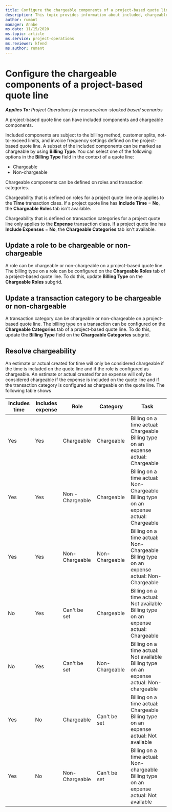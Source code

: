 ```yaml
---
title: Configure the chargeable components of a project-based quote line
description: This topic provides information about included, chargeable, and non-chargeable components on project-based quote lines.
author: rumant
manager: Annbe
ms.date: 11/15/2020
ms.topic: article
ms.service: project-operations
ms.reviewer: kfend 
ms.author: rumant
---
```


# Configure the chargeable components of a project-based quote line

_**Applies To:** Project Operations for resource/non-stocked based scenarios_

A project-based quote line can have included components and chargeable components.

Included components are subject to the billing method, customer splits, not-to-exceed limits, and invoice frequency settings defined on the project-based quote line.
A subset of the included components can be marked as chargeable by using **Billing Type**. You can select one of the following options in the **Billing Type** field in the context of a quote line:

   - Chargeable
   - Non-chargeable

Chargeable components can be defined on roles and transaction categories.

Chargeability that is defined on roles for a project quote line only applies to the **Time** transaction class. If a project quote line has **Include Time** = **No**, the **Chargeable Roles** tab isn't available.

Chargeability that is defined on transaction categories for a project quote line only applies to the **Expense** transaction class. If a project quote line has **Include Expenses** = **No**, the **Chargeable Categories** tab isn't available.

## Update a role to be chargeable or non-chargeable
A role can be chargeable or non-chargeable on a project-based quote line. The billing type on a role can be configured on the **Chargeable Roles** tab of a project-based quote line. To do this, update **Billing Type** on the **Chargeable Roles** subgrid. 

## Update a transaction category to be chargeable or non-chargeable
A transaction category can be chargeable or non-chargeable on a project-based quote line. The billing type on a transaction can be configured on the **Chargeable Categories** tab of a project-based quote line. To do this, update the **Billing Type** field on the **Chargeable Categories** subgrid. 

## Resolve chargeability

An estimate or actual created for time will only be considered chargeable if the time is included on the quote line and if the role is configured as chargeable.
An estimate or actual created for an expense will only be considered chargeable if the expense is included on the quote line and if the transaction category is configured as chargeable on the quote line. The following table shows 

| Includes time | Includes expense | Role | Category | Task |
| --- | --- | --- | --- | --- |
| Yes | Yes | Chargeable | Chargeable | Billing on a time actual: Chargeable </br>Billing type on an expense actual: Chargeable |
| Yes | Yes | Non - Chargeable | Chargeable | Billing on a time actual: Non-Chargeable </br>Billing type on an expense actual: Chargeable |
| Yes | Yes | Non-Chargeable | Non-Chargeable | Billing on a time actual: Non-Chargeable </br>Billing type on an expense actual: Non-Chargeable |
| No | Yes | Can't be set | Chargeable | Billing on a time actual: Not available </br>Billing type on an expense actual: Chargeable |
| No | Yes | Can't be set | Non-Chargeable | Billing on a time actual: Not available </br>Billing type on an expense actual: Non-chargeable |
| Yes | No | Chargeable | Can't be set | Billing on a time actual: Chargeable </br>Billing type on an expense actual: Not available |
| Yes | No | Non-Chargeable | Can't be set | Billing on a time actual: Non-chargeable </br> Billing type on an expense actual: Not available |
